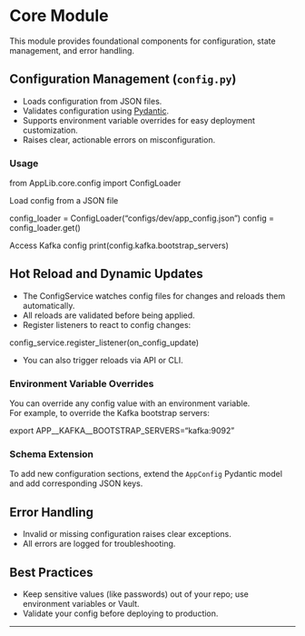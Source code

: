 # Core Module

This module provides foundational components for configuration, state management, and error handling.

## Configuration Management (`config.py`)

- Loads configuration from JSON files.
- Validates configuration using [Pydantic](https://docs.pydantic.dev/).
- Supports environment variable overrides for easy deployment customization.
- Raises clear, actionable errors on misconfiguration.

### Usage

from AppLib.core.config import ConfigLoader

Load config from a JSON file

config_loader = ConfigLoader(“configs/dev/app_config.json”) config = config_loader.get()

Access Kafka config
print(config.kafka.bootstrap_servers)

## Hot Reload and Dynamic Updates

- The ConfigService watches config files for changes and reloads them automatically.
- All reloads are validated before being applied.
- Register listeners to react to config changes:

config_service.register_listener(on_config_update)

- You can also trigger reloads via API or CLI.

### Environment Variable Overrides

You can override any config value with an environment variable.  
For example, to override the Kafka bootstrap servers:

export APP__KAFKA__BOOTSTRAP_SERVERS=“kafka:9092”


### Schema Extension

To add new configuration sections, extend the `AppConfig` Pydantic model and add corresponding JSON keys.

## Error Handling

- Invalid or missing configuration raises clear exceptions.
- All errors are logged for troubleshooting.

## Best Practices

- Keep sensitive values (like passwords) out of your repo; use environment variables or Vault.
- Validate your config before deploying to production.

---

